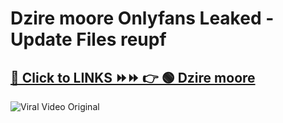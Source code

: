 
 # Dzire moore Onlyfans Leaked - Update Files reupf

## <h2><a href="https://clipsfans.com/Dzire_moore&ref=git">🔗 Click to LINKS ⏩⏩ 👉 🟢 Dzire moore </a></h2>

<a href="https://clipsfans.com/Dzire_moore&ref=git" rel="nofollow" data-target="animated-image.originalLink"><img src="https://i.ibb.co.com/xMMVF88/686577567.gif" alt="Viral Video Original" style="max-width: 100%; display: inline-block;" data-target="animated-image.originalImage"></a>

